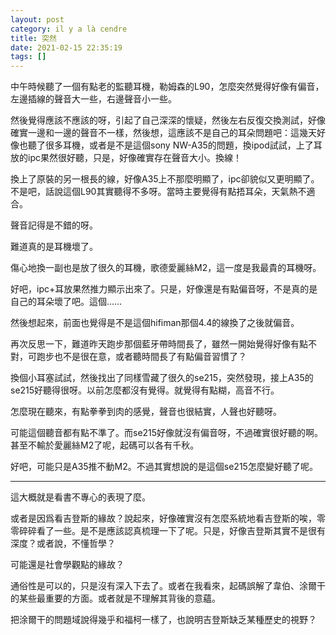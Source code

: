 ```yaml
---
layout: post
category: il y a là cendre
title: 突然
date: 2021-02-15 22:35:19
tags: []
---
```


中午時候聽了一個有點老的監聽耳機，勒姆森的L90，怎麼突然覺得好像有偏音，左邊插線的聲音大一些，右邊聲音小一些。

然後覺得應該不應該的呀，引起了自己深深的懷疑，然後左右反復交換測試，好像確實一邊和一邊的聲音不一樣，然後想，這應該不是自己的耳朵問題吧：這幾天好像也聽了很多耳機，或者是不是這個sony NW-A35的問題，換ipod試試，上了耳放的ipc果然很好聽，只是，好像確實存在聲音大小。換線！

換上了原裝的另一根長的線，好像A35上不那麼明顯了，ipc卻貌似又更明顯了。不是吧，話說這個L90其實聽得不多呀。當時主要覺得有點捂耳朵，天氣熱不適合。

聲音記得是不錯的呀。

難道真的是耳機壞了。

傷心地換一副也是放了很久的耳機，歌德愛麗絲M2，這一度是我最貴的耳機呀。

好吧，ipc+耳放果然推力顯示出來了。只是，好像還是有點偏音呀，不是真的是自己的耳朵壞了吧。這個……

然後想起來，前面也覺得是不是這個hifiman那個4.4的線換了之後就偏音。

再次反思一下，難道昨天跑步那個藍牙帶時間長了，雖然一開始覺得好像有點不對，可跑步也不是很在意，或者聽時間長了有點偏音習慣了？

換個小耳塞試試，然後找出了同樣雪藏了很久的se215，突然發現，接上A35的se215好聽得很呀。以前怎麼都沒有覺得。就覺得有點糊，高音不行。

怎麼現在聽來，有點拳拳到肉的感覺，聲音也很結實，人聲也好聽呀。

可能這個聽音都有點不準了。而se215好像就沒有偏音呀，不過確實很好聽的啊。甚至不輸於愛麗絲M2了呢，起碼可以各有千秋。

好吧，可能只是A35推不動M2。不過其實想說的是這個se215怎麼變好聽了呢。

-------

這大概就是看書不專心的表現了麼。

或者是因爲看吉登斯的緣故？說起來，好像確實沒有怎麼系統地看吉登斯的唉，零零碎碎看了一些。是不是應該認真梳理一下了呢。只是，好像吉登斯其實不是很有深度？或者說，不懂哲學？

可能還是社會學觀點的緣故？

通俗性是可以的，只是沒有深入下去了。或者在我看來，起碼誤解了韋伯、涂爾干的某些最重要的方面。或者就是不理解其背後的意蘊。

把涂爾干的問題域說得幾乎和福柯一樣了，也說明吉登斯缺乏某種歷史的視野？







